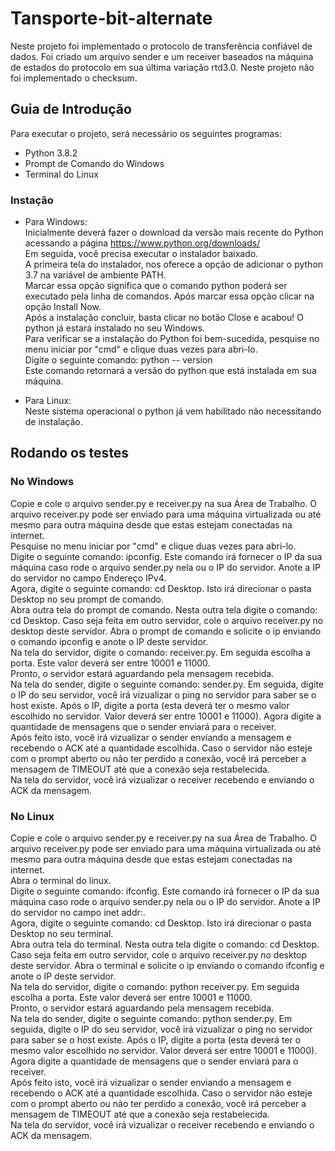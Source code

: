 # Tansporte-bit-alternate
Neste projeto foi implementado o protocolo de transferência confiável de dados. Foi criado um arquivo sender e um receiver baseados na máquina de estados do protocolo em sua última variação rtd3.0. Neste projeto não foi implementado o checksum.

## Guia de Introdução 
Para executar o projeto, será necessário os seguintes programas:
- Python 3.8.2
- Prompt de Comando do Windows
- Terminal do Linux

### Instação
- Para Windows:  
Inicialmente deverá fazer o download da versão mais recente do Python acessando a página https://www.python.org/downloads/  
Em seguida, você precisa executar o instalador baixado.  
A primeira tela do instalador, nos oferece a opção de adicionar o python 3.7 na variável de ambiente PATH.  
Marcar essa opção significa que o comando python poderá ser executado pela linha de comandos. 
Após marcar essa opção clicar na opção Install Now.  
Após a instalação concluir, basta clicar no botão Close e acabou! O python já estará instalado no seu Windows.  
Para verificar se a instalação do Python foi bem-sucedida, pesquise no menu iniciar por "cmd" e clique duas vezes para abri-lo.  
Digite o seguinte comando: python -- version  
Este comando retornará a versão do python que está instalada em sua máquina.

- Para Linux:  
Neste sistema operacional o python já vem habilitado não necessitando de instalação.

## Rodando os testes
### No Windows
Copie e cole o arquivo sender.py e receiver.py na sua Área de Trabalho. O arquivo receiver.py pode ser enviado para uma máquina virtualizada ou até mesmo para outra máquina desde que estas estejam conectadas na internet.  
Pesquise no menu iniciar por "cmd" e clique duas vezes para abri-lo.  
Digite o seguinte comando: ipconfig. Este comando irá fornecer o IP da sua máquina caso rode o arquivo sender.py nela ou o IP do servidor. Anote a IP do servidor no campo Endereço IPv4.  
Agora, digite o seguinte comando: cd Desktop. Isto irá direcionar o pasta Desktop no seu prompt de comando.  
Abra outra tela do prompt de comando. Nesta outra tela digite o comando: cd Desktop. Caso seja feita em outro servidor, cole o arquivo receiver.py no desktop deste servidor. Abra o prompt de comando e solicite o ip enviando o comando ipconfig e anote o IP deste servidor.  
Na tela do servidor, digite o comando: receiver.py. Em seguida escolha a porta. Este valor deverá ser entre 10001 e 11000.  
Pronto, o servidor estará aguardando pela mensagem recebida.  
Na tela do sender, digite o seguinte comando: sender.py. Em seguida, digite o IP do seu servidor, você irá vizualizar o ping no servidor para saber se o host existe. Após o IP, digite a porta (esta deverá ter o mesmo valor escolhido no servidor. Valor deverá ser entre 10001 e 11000). Agora digite a quantidade de mensagens que o sender enviará para o receiver.  
Após feito isto, você irá vizualizar o sender enviando a mensagem e recebendo o ACK até a quantidade escolhida. Caso o servidor não esteje com o prompt aberto ou não ter perdido a conexão, você irá perceber a mensagem de TIMEOUT até que a conexão seja restabelecida.  
Na tela do servidor, você irá vizualizar o receiver recebendo e enviando o ACK da mensagem.  

### No Linux
Copie e cole o arquivo sender.py e receiver.py na sua Área de Trabalho. O arquivo receiver.py pode ser enviado para uma máquina virtualizada ou até mesmo para outra máquina desde que estas estejam conectadas na internet.  
Abra o terminal do linux.  
Digite o seguinte comando: ifconfig. Este comando irá fornecer o IP da sua máquina caso rode o arquivo sender.py nela ou o IP do servidor. Anote a IP do servidor no campo inet addr:.  
Agora, digite o seguinte comando: cd Desktop. Isto irá direcionar o pasta Desktop no seu terminal.  
Abra outra tela do terminal. Nesta outra tela digite o comando: cd Desktop. Caso seja feita em outro servidor, cole o arquivo receiver.py no desktop deste servidor. Abra o terminal e solicite o ip enviando o comando ifconfig e anote o IP deste servidor.  
Na tela do servidor, digite o comando: python receiver.py. Em seguida escolha a porta. Este valor deverá ser entre 10001 e 11000.  
Pronto, o servidor estará aguardando pela mensagem recebida.  
Na tela do sender, digite o seguinte comando: python sender.py. Em seguida, digite o IP do seu servidor, você irá vizualizar o ping no servidor para saber se o host existe. Após o IP, digite a porta (esta deverá ter o mesmo valor escolhido no servidor. Valor deverá ser entre 10001 e 11000). Agora digite a quantidade de mensagens que o sender enviará para o receiver.  
Após feito isto, você irá vizualizar o sender enviando a mensagem e recebendo o ACK até a quantidade escolhida. Caso o servidor não esteje com o prompt aberto ou não ter perdido a conexão, você irá perceber a mensagem de TIMEOUT até que a conexão seja restabelecida.  
Na tela do servidor, você irá vizualizar o receiver recebendo e enviando o ACK da mensagem.
